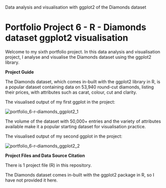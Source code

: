 Data analysis and visualisation with ggplot2 of the Diamonds dataset

# Portfolio Project 6 - R - Diamonds dataset ggplot2 visualisation

Welcome to my sixth portfolio project. In this data analysis and visualisation project, I analyse and visualise the Diamonds dataset using the ggplot2 library.

**Project Guide**

The Diamonds dataset, which comes in-built with the ggplot2 library in R, is a popular dataset containing data on 53,940 round-cut diamonds, listing their prices, with attributes such as carat, colour, cut and clarity.

The visualised output of my first ggplot in the project:

![portfolio_6-r-diamonds_ggplot2_1](https://user-images.githubusercontent.com/122973220/213420261-e97383f9-c5b9-4b68-aa7a-770a8ecac82c.jpeg)

The volume of the dataset with 50,000+ entries and the variety of attributes available make it a popular starting dataset for visualisation practice.

The visualised output of my second ggplot in the project:

![portfolio_6-r-diamonds_ggplot2_2](https://user-images.githubusercontent.com/122973220/213420300-b3b8039d-2b9d-4fcc-948e-28edda846c07.jpeg)

**Project Files and Data Source Citation**

There is 1 project file (R) in this repository.

The Diamonds dataset comes in-built with the ggplot2 package in R, so I have not provided it here.
